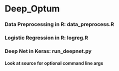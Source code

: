 # Deep_Optum

### Data Preprocessing in R: data_preprocess.R
### Logistic Regression in R: logreg.R
### Deep Net in Keras: run_deepnet.py 
#### Look at source for optional command line args
